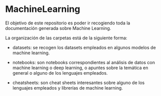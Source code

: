 # MachineLearning
El objetivo de este repositorio es poder ir recogiendo toda la documentación generada sobre Machine Learning.

La organización de las carpetas está de la siguiente forma:

  + datasets: se recogen los datasets empleados en algunos modelos de machine learning.
  
  + notebooks: son notebooks correspondientes al análisis de datos con machine learning o deep learning, o apuntes sobre la temática en general o alguno de los lenguajes empleados.
  
  + cheatsheets: son cheat sheets interesantes sobre alguno de los lenguajes empleados y librerías de machine learning.
